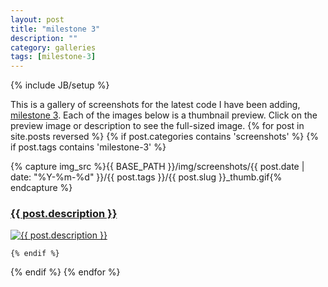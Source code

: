```yaml
---
layout: post
title: "milestone 3"
description: ""
category: galleries
tags: [milestone-3]
---
```

{% include JB/setup %}

This is a gallery of screenshots for the latest code I have been adding, <a href="https://github.com/greenmoss/NotOrion/tree/milestone_3">milestone 3</a>. Each of the images below is a thumbnail preview. Click on the preview image or description to see the full-sized image.
{% for post in site.posts reversed %}
  {% if post.categories contains 'screenshots' %}
    {% if post.tags contains 'milestone-3' %}

{% capture img_src %}{{ BASE_PATH }}/img/screenshots/{{ post.date | date: "%Y-%m-%d" }}/{{ post.tags }}/{{ post.slug }}_thumb.gif{% endcapture %}

<h3 id='{{ post.slug }}'><a href='{{ BASE_PATH }}{{ post.url }}'>{{ post.description }}</a></h3>

<p><a href='{{ BASE_PATH }}{{ post.url }}'><img height='{{ post.thumb_height }}' width='{{ post.thumb_width }}' alt='{{ post.description }}' src='{{ img_src }}' /></a></p>

    {% endif %}
  {% endif %}
{% endfor %}
